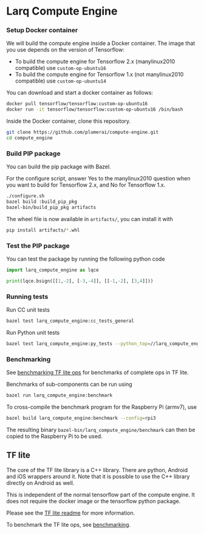 # Larq Compute Engine

### Setup Docker container

We will build the compute engine inside a Docker container. The image that you use depends on the version of Tensorflow:

- To build the compute engine for Tensorflow 2.x (manylinux2010 compatible) use `custom-op-ubuntu16`
- To build the compute engine for Tensorflow 1.x (not manylinux2010 compatible) use `custom-op-ubuntu14`

You can download and start a docker container as follows:
``` bash
docker pull tensorflow/tensorflow:custom-op-ubuntu16
docker run -it tensorflow/tensorflow:custom-op-ubuntu16 /bin/bash
```

Inside the Docker container, clone this repository.
``` bash
git clone https://github.com/plumerai/compute-engine.git
cd compute_engine
```

### Build PIP package
You can build the pip package with Bazel.

For the configure script, answer Yes to the manylinux2010 question when you want to build for Tensorflow 2.x, and No for Tensorflow 1.x.
``` bash
./configure.sh
bazel build :build_pip_pkg
bazel-bin/build_pip_pkg artifacts
```

The wheel file is now available in `artifacts/`, you can install it with
``` bash
pip install artifacts/*.whl
```

### Test the PIP package

You can test the package by running the following python code
```python
import larq_compute_engine as lqce

print(lqce.bsign([[1,-2], [-3,-4]], [[-1,-2], [3,4]]))
```


### Running tests

Run CC unit tests
``` bash
bazel test larq_compute_engine:cc_tests_general
```

Run Python unit tests
``` bash
bazel test larq_compute_engine:py_tests --python_top=//larq_compute_engine:pyruntime
```

### Benchmarking

See [benchmarking TF lite ops](larq_compute_engine/tflite/benchmark) for benchmarks of complete ops in TF lite.

Benchmarks of sub-components can be run using
``` bash
bazel run larq_compute_engine:benchmark
```

To cross-compile the benchmark program for the Raspberry Pi (armv7), use
``` bash
bazel build larq_compute_engine:benchmark --config=rpi3
```

The resulting binary `bazel-bin/larq_compute_engine/benchmark` can then be copied to the Raspberry Pi to be used.


## TF lite

The core of the TF lite library is a C++ library. There are python, Android and iOS wrappers around it. Note that it is possible to use the C++ library directly on Android as well.

This is independent of the normal tensorflow part of the compute engine. It does not require the docker image or the tensorflow python package.

Please see the [TF lite readme](larq_compute_engine/tflite/build/README.md) for more information.

To benchmark the TF lite ops, see [benchmarking](larq_compute_engine/tflite/benchmark).
